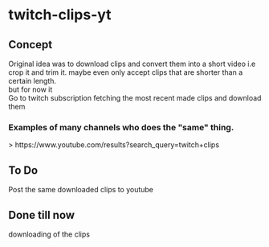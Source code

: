 # twitch-clips-yt


<h2> Concept </h2>
<p>
Original idea was to download clips and convert them into a short video i.e crop it and trim it. maybe even only accept clips that are shorter than a certain length. <br>
but for now it <br>
Go to twitch subscription fetching the most recent made clips and download them
<h3> Examples of many channels who does the "same" thing. </h3>
> https://www.youtube.com/results?search_query=twitch+clips

<h2> To Do </h2>
Post the same downloaded clips to youtube

<h2> Done till now </h2>
downloading of the clips

